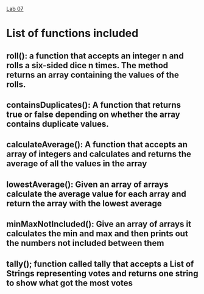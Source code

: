 [Lab 07](https://github.com/Mehtab228/java-Fundamentals/blob/arrays/inheritance/README.md)

# List of functions included

## roll(): a function that accepts an integer n and rolls a six-sided dice n times. The method returns an array containing the values of the rolls.

## containsDuplicates(): A function that returns true or false depending on whether the array contains duplicate values.

## calculateAverage(): A function that accepts an array of integers and calculates and returns the average of all the values in the array

## lowestAverage(): Given an array of arrays calculate the average value for each array and return the array with the lowest average

## minMaxNotIncluded(): Give an array of arrays it calculates the min and max and then prints out the numbers not included between them

## tally(); function called tally that accepts a List of Strings representing votes and returns one string to show what got the most votes

